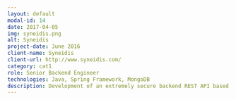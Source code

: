 ```yaml
---
layout: default
modal-id: 14
date: 2017-04-05
img: syneidis.png
alt: Syneidis
project-date: June 2016
client-name: Syneidis
client-url: http://www.syneidis.com/
category: cat1
role: Senior Backend Engineer
technologies: Java, Spring Framework, MongoDB
description: Development of an extremely secure backend REST API based on Java and Spring Framework. Syneidis is a cybersecurity company which builds powerful apps to protect enterprise digital data across the network.
---
```

